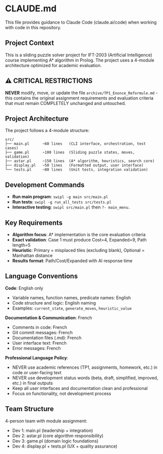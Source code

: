 # CLAUDE.md

This file provides guidance to Claude Code (claude.ai/code) when working with code in this repository.

## Project Context

This is a sliding puzzle solver project for IFT-2003 (Artificial Intelligence) course implementing A* algorithm in Prolog. The project uses a 4-module architecture optimized for academic evaluation.

## ⚠️ CRITICAL RESTRICTIONS

**NEVER** modify, move, or update the file `archive/TP1_Enonce_Reformule.md` - this contains the original assignment requirements and evaluation criteria that must remain COMPLETELY unchanged and untouched.

## Project Architecture

The project follows a 4-module structure:

```
src/
├── main.pl      ~60 lines   (CLI interface, orchestration, test cases)
├── game.pl      ~100 lines  (Sliding puzzle states, moves, validation) 
├── astar.pl     ~150 lines  (A* algorithm, heuristics, search core)
├── display.pl   ~50 lines   (Formatted output, user interface)
└── tests.pl     ~80 lines   (Unit tests, integration validation)
```

## Development Commands

- **Run main program**: `swipl -g main src/main.pl`
- **Run tests**: `swipl -g run_all_tests src/tests.pl`
- **Interactive testing**: `swipl src/main.pl` then `?- main_menu.`

## Key Requirements

- **Algorithm focus**: A* implementation is the core evaluation criteria
- **Exact validation**: Case 1 must produce Cost=4, Expanded=9, Path length=5
- **Heuristic**: Primary = misplaced tiles (excluding blank), Optional = Manhattan distance
- **Results format**: Path/Cost/Expanded with AI response time

## Language Conventions

**Code**: English only
- Variable names, function names, predicate names: English
- Code structure and logic: English naming
- Examples: `current_state`, `generate_moves`, `heuristic_value`

**Documentation & Communication**: French
- Comments in code: French
- Git commit messages: French  
- Documentation files (.md): French
- User interface text: French
- Error messages: French

**Professional Language Policy**: 
- NEVER use academic references (TP1, assignments, homework, etc.) in code or user-facing text
- NEVER use development status words (beta, draft, simplified, improved, etc.) in final outputs
- Keep all user interfaces and documentation clean and professional
- Focus on functionality, not development process

## Team Structure

4-person team with module assignment:
- Dev 1: main.pl (leadership + integration)  
- Dev 2: astar.pl (core algorithm responsibility)
- Dev 3: game.pl (domain logic foundations)
- Dev 4: display.pl + tests.pl (UX + quality assurance)